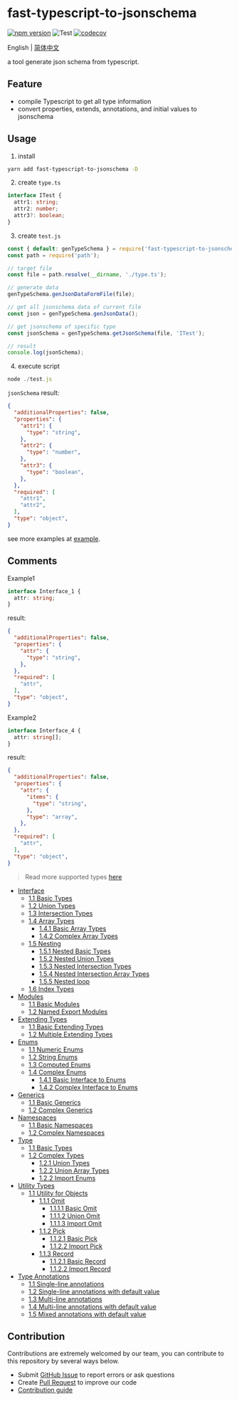 # fast-typescript-to-jsonschema

[![npm version](https://img.shields.io/npm/v/fast-typescript-to-jsonschema.svg)](https://www.npmjs.com/package/fast-typescript-to-jsonschema) 
![Test](https://github.com/yunke-yunfly/fast-typescript-to-jsonschema/workflows/Test/badge.svg)
[![codecov](https://codecov.io/gh/yunke-yunfly/fast-typescript-to-jsonschema/branch/master/graph/badge.svg)](https://app.codecov.io/gh/yunke-yunfly/fast-typescript-to-jsonschema)

English | [简体中文](./README.zh-cn.md)

a tool generate json schema from typescript.

## Feature

- compile Typescript to get all type information
- convert properties, extends, annotations, and initial values to jsonschema

## Usage

1. install

```bash
yarn add fast-typescript-to-jsonschema -D
```

2. create `type.ts`

```ts
interface ITest {
  attr1: string;
  attr2: number;
  attr3?: boolean;
}
```

3. create `test.js`

```js
const { default: genTypeSchema } = require('fast-typescript-to-jsonschema');
const path = require('path');

// target file
const file = path.resolve(__dirname, './type.ts');

// generate data
genTypeSchema.genJsonDataFormFile(file);

// get all jsonschema data of current file
const json = genTypeSchema.genJsonData();

// get jsonschema of specific type
const jsonSchema = genTypeSchema.getJsonSchema(file, 'ITest');

// result
console.log(jsonSchema); 
```

4. execute script

```js
node ./test.js
```

`jsonSchema` result:

```json
{
  "additionalProperties": false,
  "properties": {
    "attr1": {
      "type": "string",
    },
    "attr2": {
      "type": "number",
    },
    "attr3": {
      "type": "boolean",
    },
  },
  "required": [
    "attr1",
    "attr2",
  ],
  "type": "object",
}
```

see more examples at [example](https://github.com/yunke-yunfly/fast-typescript-to-jsonschema/tree/master/example).

## Comments

Example1

```ts
interface Interface_1 {
  attr: string;
}
```

result:

```json
{
  "additionalProperties": false,
  "properties": {
    "attr": {
      "type": "string",
    },
  },
  "required": [
    "attr",
  ],
  "type": "object",
}
```

Example2

```ts
interface Interface_4 {
  attr: string[];
}
```

result:

```json
{
  "additionalProperties": false,
  "properties": {
    "attr": {
      "items": {
        "type": "string",
      },
      "type": "array",
    },
  },
  "required": [
    "attr",
  ],
  "type": "object",
}
```

> Read more supported types [here](docs/index.en-US.md)

- [Interface](docs/interface.en-US.md)
  - [1.1 Basic Types](docs/interface.en-US.md#11-basic-types)
  - [1.2 Union Types](docs/interface.en-US.md#12-union-types)
  - [1.3 Intersection Types](docs/interface.en-US.md#13-intersection-types)
  - [1.4 Array Types](docs/interface.en-US.md#14-array-types)
    - [1.4.1 Basic Array Types](docs/interface.en-US.md#141-basic-array-types)
    - [1.4.2 Complex Array Types](docs/interface.en-US.md#142-complex-array-types)
  - [1.5 Nesting](docs/interface.en-US.md#15-nesting)
    - [1.5.1 Nested Basic Types](docs/interface.en-US.md#151-nested-basic-types)
    - [1.5.2 Nested Union Types](docs/interface.en-US.md#152-nested-union-types)
    - [1.5.3 Nested Intersection Types](docs/interface.en-US.md#153-nested-intersection-types)
    - [1.5.4 Nested Intersection Array Types](docs/interface.en-US.md#154-nested-intersection-array-types)
    - [1.5.5 Nested loop](docs/interface.en-US.md#155-nested-loop)
  - [1.6 Index Types](docs/interface.en-US.md#16-index-types)
- [Modules](docs/module.en-US.md#modules)
  - [1.1 Basic Modules](docs/module.en-US.md#11-basic-modules)
  - [1.2 Named Export Modules](docs/module.en-US.md#12-named-export-modules)
- [Extending Types](docs/extends.en-US.md#extending-types)
  - [1.1 Basic Extending Types](docs/extends.en-US.md#11-basic-extending-types)
  - [1.2 Multiple Extending Types ](docs/extends.en-US.md#12-multiple-extending-types)
- [Enums](docs/enum.en-US.md#enums)
  - [1.1 Numeric Enums](docs/enum.en-US.md#11-numeric-enums)
  - [1.2 String Enums](docs/enum.en-US.md#12-string-enums)
  - [1.3 Computed Enums](docs/enum.en-US.md#13-computed-enums)
  - [1.4 Complex Enums](docs/enum.en-US.md#14-complex-enums)
    - [1.4.1 Basic Interface to Enums](docs/enum.en-US.md#141-basic-interface-to-enums)
    - [1.4.2 Complex Interface to Enums](docs/enum.en-US.md#142-complex-interface-to-enums)
- [Generics](docs/generic.en-US.md#generics)
  - [1.1 Basic Generics](docs/generic.en-US.md#11-basic-generics)
  - [1.2 Complex Generics](docs/generic.en-US.md#12-complex-generics)
- [Namespaces](docs/namespace.en-US.md#namespaces)
  - [1.1 Basic Namespaces](docs/namespace.en-US.md#11-basic-namespaces)
  - [1.2 Complex Namespaces](docs/namespace.en-US.md#12-complex-namespaces)
- [Type](docs/type.en-US.md#type)
  - [1.1 Basic Types](docs/type.en-US.md#11-basic-types)
  - [1.2 Complex Types](docs/type.en-US.md#12-complex-types)
    - [1.2.1 Union Types](docs/type.en-US.md#121-union-types)
    - [1.2.2 Union Array Types](docs/type.en-US.md#122-union-array-types)
    - [1.2.2 Import Enums](docs/type.en-US.md#122-import-enums)
- [Utility Types](docs/toolFn.en-US.md#utility-types)
  - [1.1 Utility for Objects](docs/toolFn.en-US.md#11-utility-for-objects)
    - [1.1.1 Omit](docs/toolFn.en-US.md#111-omit)
      - [1.1.1.1 Basic Omit](docs/toolFn.en-US.md#1111-basic-omit)
      - [1.1.1.2 Union Omit](docs/toolFn.en-US.md#1112-union-omit)
      - [1.1.1.3 Import Omit](docs/toolFn.en-US.md#1113-import-omit)
    - [1.1.2 Pick](docs/toolFn.en-US.md#112-pick)
      - [1.1.2.1 Basic Pick](docs/toolFn.en-US.md#1121-basic-pick)
      - [1.1.2.2 Import Pick](docs/toolFn.en-US.md#1122-import-pick)
    - [1.1.3 Record](docs/toolFn.en-US.md#112-record)
      - [1.1.2.1 Basic Record](docs/toolFn.en-US.md#1121-basic-record)
      - [1.1.2.2 Import Record](docs/toolFn.en-US.md#1122-import-record)
- [Type Annotations](docs/note.en-US.md#type-annotations)
  - [1.1 Single-line annotations](docs/note.en-US.md#11-single-line-annotations)
  - [1.2 Single-line annotations with default value](docs/note.en-US.md#12-single-line-annotations-with-default-value)
  - [1.3 Multi-line annotations](docs/note.en-US.md#13-multi-line-annotations)
  - [1.4 Multi-line annotations with default value](docs/note.en-US.md#14-multi-line-annotations-with-default-value)
  - [1.5 Mixed annotations with default value](docs/note.en-US.md#15-mixed-annotations-with-default-value)

## Contribution

Contributions are extremely welcomed by our team, you can contribute to this repository by several ways below.

- Submit [GitHub Issue](https://github.com/yunke-yunfly/fast-typescript-to-jsonschema/issues) to report errors or ask questions
- Create [Pull Request](https://github.com/yunke-yunfly/fast-typescript-to-jsonschema/pulls) to improve our code
- [Contribution guide](./CONTRIBUTING.en-US.md)
